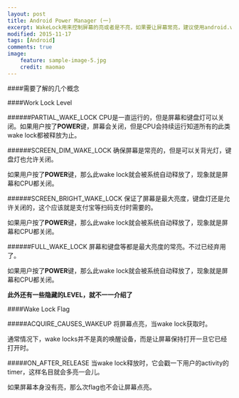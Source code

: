 ```yaml
---
layout: post
title: Android Power Manager (一)
excerpt: WakeLock用来控制屏幕的亮或者是不亮，如果要让屏幕常亮，建议使用android.view.WindowManager.LayoutParams#FLAG_KEEP_SCREEN_ON
modified: 2015-11-17
tags: [Android]
comments: true
image:
    feature: sample-image-5.jpg
    credit: maomao 
---
```


####需要了解的几个概念

####Work Lock Level

######PARTIAL_WAKE_LOCK
CPU是一直运行的，但是屏幕和键盘灯可以关闭。如果用户按了**POWER**键，屏幕会关闭，但是CPU会持续运行知道所有的此类wake lock都被释放为止。

######SCREEN_DIM_WAKE_LOCK
确保屏幕是常亮的，但是可以关背光灯，键盘灯也允许关闭。

如果用户按了**POWER**键，那么此wake lock就会被系统自动释放了，现象就是屏幕和CPU都关闭。

######SCREEN_BRIGHT_WAKE_LOCK
保证了屏幕是最大亮度，键盘灯还是允许关闭的，这个应该就是支付宝等扫码支付时需要的。

如果用户按了**POWER**键，那么此wake lock就会被系统自动释放了，现象就是屏幕和CPU都关闭。

######FULL_WAKE_LOCK
屏幕和键盘等都是最大亮度的常亮。不过已经弃用了。

如果用户按了**POWER**键，那么此wake lock就会被系统自动释放了，现象就是屏幕和CPU都关闭。

**此外还有一些隐藏的LEVEL，就不一一介绍了**

####Wake Lock Flag

#####ACQUIRE_CAUSES_WAKEUP
将屏幕点亮，当wake lock获取时。

通常情况下，wake locks并不是真的唤醒设备，而是让屏幕保持打开一旦它已经打开时。

#####ON_AFTER_RELEASE
当wake lock释放时，它会戳一下用户的activity的timer，这样名目就会多亮一会儿。

如果屏幕本身没有亮，那么次flag也不会让屏幕点亮。
